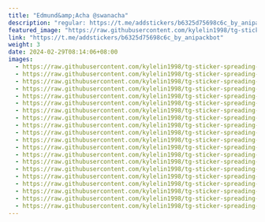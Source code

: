 ```yaml
---
title: "Edmund&amp;Acha @swanacha"
description: "regular: https://t.me/addstickers/b6325d75698c6c_by_anipackbot"
featured_image: "https://raw.githubusercontent.com/kylelin1998/tg-sticker-spreading-worldwide-images/main/img/fd770a05-0010-49a8-9c1a-392d2b129a4a.jpg"
link: "https://t.me/addstickers/b6325d75698c6c_by_anipackbot"
weight: 3
date: 2024-02-29T08:14:06+08:00
images:
  - https://raw.githubusercontent.com/kylelin1998/tg-sticker-spreading-worldwide-images/main/img/fd770a05-0010-49a8-9c1a-392d2b129a4a.jpg
  - https://raw.githubusercontent.com/kylelin1998/tg-sticker-spreading-worldwide-images/main/img/def5dbf9-8f50-4c7e-84b5-1388e72e240e.jpg
  - https://raw.githubusercontent.com/kylelin1998/tg-sticker-spreading-worldwide-images/main/img/50b9d439-eb8a-4c2b-a4f0-cc6e426d81d5.jpg
  - https://raw.githubusercontent.com/kylelin1998/tg-sticker-spreading-worldwide-images/main/img/f7d138a6-e5c5-42fa-aadb-dd726e0d59ee.jpg
  - https://raw.githubusercontent.com/kylelin1998/tg-sticker-spreading-worldwide-images/main/img/6cf96a51-3e0c-4e57-a016-91507456b161.jpg
  - https://raw.githubusercontent.com/kylelin1998/tg-sticker-spreading-worldwide-images/main/img/c95fa69c-5ce4-46f6-9055-7f835d608789.jpg
  - https://raw.githubusercontent.com/kylelin1998/tg-sticker-spreading-worldwide-images/main/img/48bafc69-0625-453e-a8a9-ac140e967b8d.jpg
  - https://raw.githubusercontent.com/kylelin1998/tg-sticker-spreading-worldwide-images/main/img/e55c3456-75f5-4c38-bc4f-f9d42d265d13.jpg
  - https://raw.githubusercontent.com/kylelin1998/tg-sticker-spreading-worldwide-images/main/img/acfde60e-e60d-4a0c-bab1-3f969f6ff258.jpg
  - https://raw.githubusercontent.com/kylelin1998/tg-sticker-spreading-worldwide-images/main/img/5ab12700-d698-4bd7-8a3c-d7a792f047bd.jpg
  - https://raw.githubusercontent.com/kylelin1998/tg-sticker-spreading-worldwide-images/main/img/c0ebe10c-6528-40a2-b908-d0ae0e1526f2.jpg
  - https://raw.githubusercontent.com/kylelin1998/tg-sticker-spreading-worldwide-images/main/img/267d2955-01ae-450c-bc60-fa07a117ad66.jpg
  - https://raw.githubusercontent.com/kylelin1998/tg-sticker-spreading-worldwide-images/main/img/740c654b-60b3-4736-b35d-78a84417d8ee.jpg
  - https://raw.githubusercontent.com/kylelin1998/tg-sticker-spreading-worldwide-images/main/img/e0e54bc0-15c5-418b-9a9b-bfe547780a26.jpg
  - https://raw.githubusercontent.com/kylelin1998/tg-sticker-spreading-worldwide-images/main/img/7e884253-c21a-40a9-8162-fc130ac95dea.jpg
  - https://raw.githubusercontent.com/kylelin1998/tg-sticker-spreading-worldwide-images/main/img/f3c56744-28bb-4723-b4a8-33cd7deece0f.jpg
  - https://raw.githubusercontent.com/kylelin1998/tg-sticker-spreading-worldwide-images/main/img/96ac3669-0ed5-4475-877f-b28b7721468c.jpg
  - https://raw.githubusercontent.com/kylelin1998/tg-sticker-spreading-worldwide-images/main/img/254b65c9-947d-45dd-9543-af5bc579be95.jpg
  - https://raw.githubusercontent.com/kylelin1998/tg-sticker-spreading-worldwide-images/main/img/bc47d38f-53fb-411b-8df9-c358e7afca3f.jpg
  - https://raw.githubusercontent.com/kylelin1998/tg-sticker-spreading-worldwide-images/main/img/3ccbfc58-cdfa-4914-a4d4-b44c8ed7b62d.jpg
---
```

